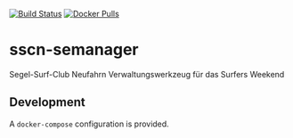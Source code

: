 [![Build Status](https://drone-github.chrz.de/api/badges/StarGate01/sscn-semanager/status.svg)](https://drone-github.chrz.de/StarGate01/sscn-semanager)
[![Docker Pulls](https://img.shields.io/docker/pulls/stargate01/sscn-semanager)](https://hub.docker.com/r/stargate01/sscn-semanager)

# sscn-semanager

Segel-Surf-Club Neufahrn Verwaltungswerkzeug für das Surfers Weekend

## Development

A `docker-compose` configuration is provided.